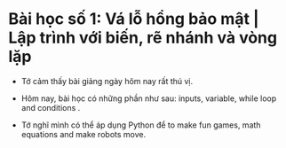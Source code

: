# Bài học số 1: Vá lỗ hổng bảo mật | Lập trình với biến, rẽ nhánh và vòng lặp

- Tớ cảm thấy bài giảng ngày hôm nay rất thú vị.

- Hôm nay, bài học có những phần như sau: inputs, variable, while loop and conditions .

- Tớ nghĩ mình có thể áp dụng Python để to make fun games, math equations and make robots move.

